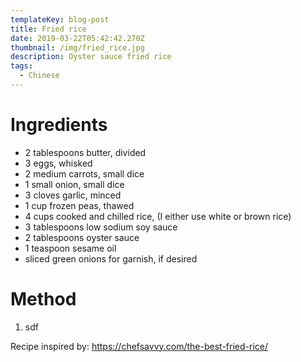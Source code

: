 ```yaml
---
templateKey: blog-post
title: Fried rice
date: 2019-03-22T05:42:42.270Z
thumbnail: /img/fried_rice.jpg
description: Oyster sauce fried rice
tags:
  - Chinese
---
```

# Ingredients

* 2 tablespoons butter, divided
* 3 eggs, whisked
* 2 medium carrots, small dice
* 1 small onion, small dice
* 3 cloves garlic, minced
* 1 cup frozen peas, thawed
* 4 cups cooked and chilled rice, (I either use white or brown rice)
* 3 tablespoons low sodium soy sauce
* 2 tablespoons oyster sauce
* 1 teaspoon sesame oil
* sliced green onions for garnish, if desired



# Method

1. sdf

Recipe inspired by: <https://chefsavvy.com/the-best-fried-rice/>

